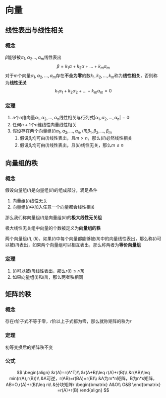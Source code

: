 # 向量

## 线性表出与线性相关

### 概念

$\beta$能够被$\alpha_1,\alpha_2\ldots,\alpha_m$线性表出
$$
\beta = k_1\alpha+k_2\alpha+\ldots+k_m\alpha_m
$$
对于$m$个向量$\alpha_1,\alpha_2,\ldots,\alpha_m$存在**不全为零**的数$k_1,k_2,\ldots,k_m$称为**线性相关**，否则称为**线性无关**
$$
k_1\alpha_1+k_2\alpha_2+\ldots+k_m\alpha_m=0
$$

### 定理

1. $n$个$n$维向量$\alpha_1,\alpha_2,\ldots,\alpha_n$线性相关与行列式$|\alpha_1,\alpha_2,\ldots,\alpha_n|=0$
2. 任何$n+1$个$n$维线性向量线性相关
3. 假设存在两个向量组$(I)\alpha_1,\alpha_2,\ldots,\alpha_n,(II)\beta_1,\beta_2,\ldots,\beta_m$
   1. 假设$\beta_i$均可由$(I)$线性表出，且$m>n$，那么$(II)$必然线性相关
   2. 假设$\beta_i$均可由$(I)$线性表出，且$(II)$线性无关，那么$m\leq n$

## 向量组的秩

### 概念

假设向量组$(I)$是向量组$(II)$的组成部分，满足条件

1. 向量组$(I)$线性无关
2. 向量组$(I)$中加入任意一个向量都会线性相关

那么我们称向量组$(I)$是向量组$(II)$的**极大线性无关组**

极大线性无关组中向量的个数被定义为**向量组的秩**

两个向量组$(I),(II)$，如果$(I)$中每个向量都能够被$(II)$中的向量线性表出，那么称$(I)$可以被$(II)$表出，如果两个向量组可以相互表出，那么称两者为**等价向量组**

### 定理

1. $(I)$可以被$(II)$线性表出，那么$r(I)\leq r(II)$
2. 如果向量组$(I)$和$(II)$，那么两者秩相同

## 矩阵的秩

### 概念

存在$r$阶子式不等于零，$r$阶以上子式都为零，那么就称矩阵的秩为$r$

### 定理

初等变换后的矩阵秩不变

### 公式

$$
\begin{align}
&r(A)=r(A^T)\\
&r(A+B)\leq r(A)+r(B)\\
&r(AB)\leq min(r(A),r(B))\\
&A可逆，r(AB)=r(BA)=r(B)\\
&A为m*n矩阵，B为n*s矩阵，AB=O,r(A)+r(B)\leq n\\
&分块矩阵r
\begin{bmatrix}
A&O\\
O&B
\end{bmatrix}
=r(A)+r(B)
\end{align}
$$

